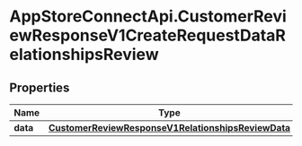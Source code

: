 # AppStoreConnectApi.CustomerReviewResponseV1CreateRequestDataRelationshipsReview

## Properties

Name | Type | Description | Notes
------------ | ------------- | ------------- | -------------
**data** | [**CustomerReviewResponseV1RelationshipsReviewData**](CustomerReviewResponseV1RelationshipsReviewData.md) |  | 


